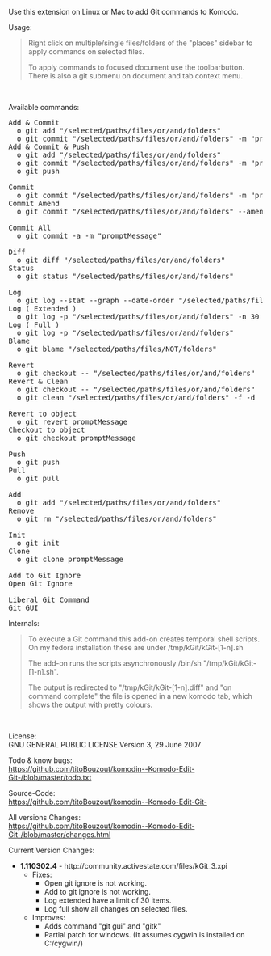 Use this extension on Linux or Mac to add Git commands to Komodo.

Usage:

<blockquote>
Right click on multiple/single files/folders of the "places" sidebar to apply commands on selected files.

To apply commands to focused document use the toolbarbutton. There is also a git submenu on document and tab context menu.

</blockquote><br/>

Available commands:
<pre>
Add & Commit
  o git add "/selected/paths/files/or/and/folders"
  o git commit "/selected/paths/files/or/and/folders" -m "promptMessage"
Add & Commit & Push
  o git add "/selected/paths/files/or/and/folders"
  o git commit "/selected/paths/files/or/and/folders" -m "promptMessage"
  o git push

Commit
  o git commit "/selected/paths/files/or/and/folders" -m "promptMessage"
Commit Amend
  o git commit "/selected/paths/files/or/and/folders" --amend -C HEAD
  
Commit All
  o git commit -a -m "promptMessage"
  
Diff
  o git diff "/selected/paths/files/or/and/folders"
Status
  o git status "/selected/paths/files/or/and/folders"

Log
  o git log --stat --graph --date-order "/selected/paths/files/or/and/folders"   
Log ( Extended )
  o git log -p "/selected/paths/files/or/and/folders" -n 30
Log ( Full )
  o git log -p "/selected/paths/files/or/and/folders"
Blame
  o git blame "/selected/paths/files/NOT/folders"

Revert
  o git checkout -- "/selected/paths/files/or/and/folders"
Revert & Clean
  o git checkout -- "/selected/paths/files/or/and/folders"
  o git clean "/selected/paths/files/or/and/folders" -f -d

Revert to object
  o git revert promptMessage
Checkout to object
  o git checkout promptMessage

Push
  o git push
Pull
  o git pull

Add
  o git add "/selected/paths/files/or/and/folders"
Remove
  o git rm "/selected/paths/files/or/and/folders"
  
Init
  o git init
Clone
  o git clone promptMessage

Add to Git Ignore
Open Git Ignore

Liberal Git Command
Git GUI
</pre>

Internals:
<blockquote>
To execute a Git command this add-on creates temporal shell scripts. On my fedora installation these are under /tmp/kGit/kGit-[1-n].sh

The add-on runs the scripts asynchronously /bin/sh "/tmp/kGit/kGit-[1-n].sh".

The output is redirected to "/tmp/kGit/kGit-[1-n].diff" and "on command complete" the file is opened in a new komodo tab, which shows the output with pretty colours.
</blockquote><br/>

License:<br/>
GNU GENERAL PUBLIC LICENSE Version 3, 29 June 2007

Todo & know bugs:<br/>
https://github.com/titoBouzout/komodin--Komodo-Edit-Git-/blob/master/todo.txt

Source-Code:<br/>
https://github.com/titoBouzout/komodin--Komodo-Edit-Git-

All versions Changes:<br/>
https://github.com/titoBouzout/komodin--Komodo-Edit-Git-/blob/master/changes.html

Current Version Changes:

<ul>

  <li>
	<b>1.110302.4</b> - http://community.activestate.com/files/kGit_3.xpi
	<ul>
	  <li>Fixes:
	  <ul>
		<li>Open git ignore is not working.
		<li>Add to git ignore is not working.
		<li>Log extended have a limit of 30 items.
		<li>Log full show all changes on selected files.
	  </ul>
	  <li>Improves:
	  <ul>
		<li>Adds command "git gui" and "gitk"
		<li>Partial patch for windows. (It assumes cygwin is installed on C:/cygwin/)
	  </ul>
	</ul>
  </li>

</ul>